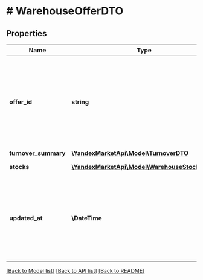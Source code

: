 # # WarehouseOfferDTO

## Properties

Name | Type | Description | Notes
------------ | ------------- | ------------- | -------------
**offer_id** | **string** | **Ваш SKU**  Идентификатор товара в магазине. Разрешены английские и русские буквы (кроме ё), цифры и символы &#x60;. , / \\ ( ) [ ] - &#x3D; _&#x60;  Максимальная длина — 80 знаков.  [Что такое SKU и как его назначать](https://yandex.ru/support/marketplace/assortment/add/index.html#fields). |
**turnover_summary** | [**\YandexMarketApi\Model\TurnoverDTO**](TurnoverDTO.md) |  | [optional]
**stocks** | [**\YandexMarketApi\Model\WarehouseStockDTO[]**](WarehouseStockDTO.md) | Информация об остатках. |
**updated_at** | **\DateTime** | Дата и время последнего обновления информации об остатках.  Формат даты и времени: ISO 8601 со смещением относительно UTC. Например, &#x60;2023-11-21T00:42:42+03:00&#x60;. |

[[Back to Model list]](../../README.md#models) [[Back to API list]](../../README.md#endpoints) [[Back to README]](../../README.md)
